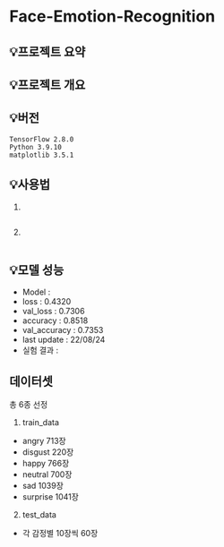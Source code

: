 # Face-Emotion-Recognition

## **💡프로젝트 요약**

## **💡프로젝트 개요**

## **💡버전**
```
TensorFlow 2.8.0
Python 3.9.10
matplotlib 3.5.1
```
## **💡사용법**
1.
```
```
2.
```
```

## **💡모델 성능** 
- Model : 
- loss : 0.4320
- val_loss : 0.7306
- accuracy : 0.8518
- val_accuracy : 0.7353
- last update : 22/08/24
- 실험 결과 :

## **데이터셋** 
총 6종 선정
1. train_data
- angry 713장
- disgust 220장
- happy 766장
- neutral 700장
- sad 1039장
- surprise 1041장
2. test_data
- 각 감정별 10장씩 60장
